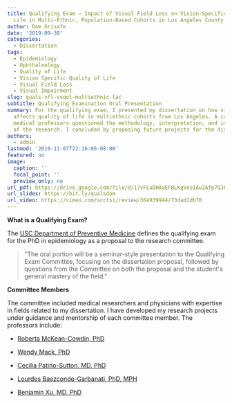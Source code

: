 ```yaml
---
title: Qualifying Exam — Impact of Visual Field Loss on Vision-Specific Quality of
  Life in Multi-Ethnic, Population-Based Cohorts in Los Angeles County
author: Dom Grisafe
date: '2019-09-30'
categories:
  - Dissertation
tags:
  - Epidemiology
  - Ophthalmology
  - Quality of Life
  - Vision Specific Quality of Life
  - Visual Field Loss
  - Visual Impairment
slug: quals-vfl-vsqol-multiethnic-lac
subtitle: Qualifying Examination Oral Presentation
summary: For the qualifying exam, I presented my dissertation on how visual impairment
  affects quality of life in multiethnic cohorts from Los Angeles. A committee of
  medical professors questioned the methodology, interpretation, and implications
  of the research. I concluded by proposing future projects for the dissertation.
authors:
  - admin
lastmod: '2019-11-07T22:16:06-08:00'
featured: no
image:
  caption: ''
  focal_point: ''
  preview_only: no
url_pdf: https://drive.google.com/file/d/17vFLuDHAaEFBLKgVeo1Au2Afp7QJRwcl/view?usp=sharing
url_slides: https://bit.ly/qualsdom
url_video: https://vimeo.com/scctsi/review/364939944/73dad1db70
---
```


**What is a Qualifying Exam?**

The [USC Department of Preventive Medicine](https://catalogue.usc.edu/preview_program.php?catoid=7&poid=6836&returnto=1755) defines the qualifying exam for the PhD in epidemiology as a proposal to the research committee.  

> "The oral portion will be a seminar-style presentation to the Qualifying Exam Committee, focusing on the dissertation proposal, followed by questions from the Committee on both the proposal and the student's general mastery of the field."  

**Committee Members**

The committee included medical researchers and physicians with expertise in fields related to my dissertation. I have developed my research projects under guidance and mentorship of each committee member. The professors include:  

- [Roberta McKean-Cowdin, PhD](https://keck.usc.edu/faculty-search/roberta-mckean-cowdin/)  

- [Wendy Mack, PhD](https://keck.usc.edu/faculty-search/wendy-jean-mack/)  

- [Cecilia Patino-Sutton, MD, PhD](https://keck.usc.edu/faculty-search/cecilia-patino-sutton/)  

- [Lourdes Baezconde-Garbanati, PhD, MPH](https://keck.usc.edu/faculty-search/lourdes-baez-conde/)  

- [Benjamin Xu, MD, PhD](https://keck.usc.edu/faculty-search/benjamin-yixing-xu/)  
